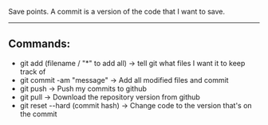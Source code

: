 Save points. A commit is a version of the code that I want to save.

<hr>

<h2>Commands:</h2>
<ul>
<li>git add (filename / "*" to add all) -> tell git what files I want it to keep track of</li>
<li>git commit -am "message" -> Add all modified files and commit</li>
<li>git push -> Push my commits to github </li>
<li>git pull -> Download the repository version from github </li>
<li>git reset --hard (commit hash) -> Change code to the version that's on the commit</li>
</ul>

